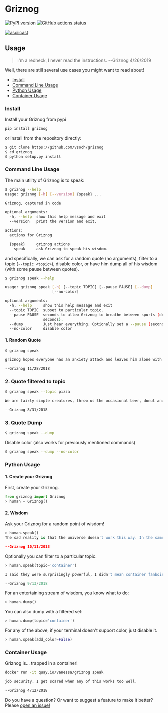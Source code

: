 # Griznog

[![PyPI version](https://badge.fury.io/py/griznog.svg)](https://pypi.org/project/griznog)
[![GitHub actions status](https://github.com/vsoch/griznog/workflows/ci/badge.svg?branch=master)](https://github.com/vsoch/griznog/actions?query=branch%3Amaster+workflow%3Aci)

[![asciicast](https://asciinema.org/a/294628.svg)](https://asciinema.org/a/294628)

## Usage

> I'm a redneck, I never read the instructions.
> --Griznog 4/26/2019

Well, there are still several use cases you might want to read about!

 - [Install](#install)
 - [Command Line Usage](#command-line-usage)
 - [Python Usage](#python-usage)
 - [Container Usage](#container-usage)


### Install

Install your Griznog from pypi

```bash
pip install griznog
```

or install from the repository directly:

```bash
$ git clone https://github.com/vsoch/griznog
$ cd griznog
$ python setup.py install
```

### Command Line Usage

The main utility of Griznog is to speak:

```bash
$ griznog --help
usage: griznog [-h] [--version] {speak} ...

Griznog, captured in code

optional arguments:
  -h, --help  show this help message and exit
  --version   print the version and exit.

actions:
  actions for Griznog

  {speak}     griznog actions
    speak     ask Griznog to speak his wisdom.
```

and specifically, we can ask for a random quote (no arguments), filter to a 
topic (`--topic <topic>`), disable color, or have him dump all of his wisdom 
(with some pause between quotes).

```bash
$ griznog speak --help

usage: griznog speak [-h] [--topic TOPIC] [--pause PAUSE] [--dump]
                     [--no-color]

optional arguments:
  -h, --help     show this help message and exit
  --topic TOPIC  subset to particular topic.
  --pause PAUSE  seconds to allow Griznog to breathe between spurts (default 3
                 seconds).
  --dump         Just hear everything. Optionally set a --pause (seconds)
  --no-color     disable color
```

#### 1. Random Quote

```bash
$ griznog speak

griznog hopes everyone has an anxiety attack and leaves him alone with 10 pizzas.

--Griznog 11/28/2018
```

### 2. Quote filtered to topic

```bash
$ griznog speak --topic pizza

We are fairly simple creatures, throw us the occasional beer, donut and pizza, send us hardware (in quantities that are powers of 2!) and lock us in the basement and we are happy.

--Griznog 8/31/2018
```


### 3. Quote Dump

```bash
$ griznog speak --dump
```

Disable color (also works for previously mentioned commands)

```bash
$ griznog speak --dump --no-color
```


### Python Usage

#### 1. Create your Griznog

First, create your Griznog.

```python
from griznog import Griznog
> human = Griznog()
```

#### 2. Wisdom

Ask your Griznog for a random point of wisdom!

```python
> human.speak()
The sad reality is that the universe doesn't work this way. In the same way we carry DNA and RNA that is billions of years old, we are stuck with legacy code. Organisms aren't rewarded by evolution for making giant rewrites, and programmers aren't rewarded by HR for making things simpler or starting over fresh.

--Griznog 10/11/2018
```

Optionally you can filter to a particular topic.

```python
> human.speak(topic='container')

I said they were surprisingly powerful, I didn't mean container fanbois couldn't screw them up.

--Griznog 9/13/2018
```

For an entertaining stream of wisdom, you know what to do:

```python
> human.dump()
```

You can also dump with a filtered set:

```python
> human.dump(topic='container')
```

For any of the above, if your terminal doesn't support color, just disable it.

```python
> human.speak(add_color=False)
```

### Container Usage

Griznog is... trapped in a container!

```bash
docker run -it quay.io/vanessa/griznog speak

job security. I get scared when any of this works too well.

--Griznog 4/12/2018
```

Do you have a question? Or want to suggest a feature to make it better?
Please [open an issue!](https://www.github.com/vsoch/griznog/issues)
